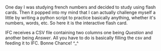 One day I was studying french numbers and decided to study using flash cards. Then it popped into my mind that
I can actually challenge myself a little by writing a python script to practice basically anything, whether it's numbers, words, etc.
So here it is the interactive flash card.

IFC receives a CSV file containing two columns one being _Question_ and another being _Answer_.
All you have to do is basically filling the csv and feeding it to IFC. 
Bonne Chance! ^_^


